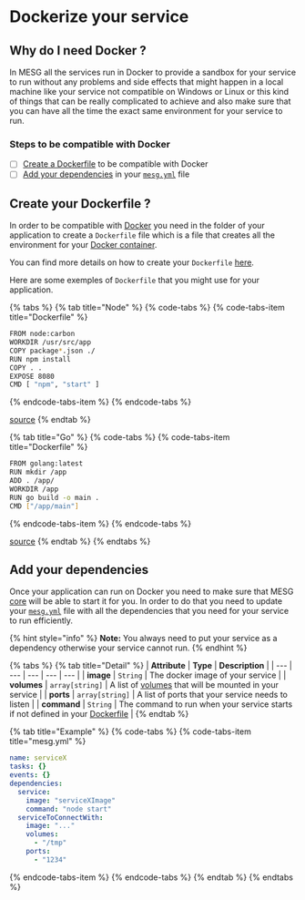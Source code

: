 # Dockerize your service

## Why do I need Docker ?

In MESG all the services run in Docker to provide a sandbox for your service to run without any problems and side effects that might happen in a local machine like your service not compatible on Windows or Linux or this kind of  things that can be really complicated to achieve and also make sure that you can have all the time the exact same environment for your service to run.

### Steps to be compatible with Docker

* [ ] [Create a Dockerfile](dockerize-your-service.md#create-your-dockerfile) to be compatible with Docker
* [ ] [Add your dependencies](dockerize-your-service.md#add-your-dependencies) in your [`mesg.yml`](service-file.md) file

## Create your Dockerfile ?

In order to be compatible with [Docker](https://www.docker.com/) you need in the folder of your application to create a `Dockerfile` file which is a file that creates all the environment for your [Docker container](https://www.docker.com/what-container).

You can find more details on how to create your `Dockerfile` [here](https://docs.docker.com/engine/reference/builder/).

Here are some exemples of `Dockerfile` that you might use for your application.

{% tabs %}
{% tab title="Node" %}
{% code-tabs %}
{% code-tabs-item title="Dockerfile" %}
```bash
FROM node:carbon
WORKDIR /usr/src/app
COPY package*.json ./
RUN npm install
COPY . .
EXPOSE 8080
CMD [ "npm", "start" ]
```
{% endcode-tabs-item %}
{% endcode-tabs %}

[source](https://nodejs.org/en/docs/guides/nodejs-docker-webapp/)
{% endtab %}

{% tab title="Go" %}
{% code-tabs %}
{% code-tabs-item title="Dockerfile" %}
```bash
FROM golang:latest 
RUN mkdir /app 
ADD . /app/ 
WORKDIR /app 
RUN go build -o main . 
CMD ["/app/main"]
```
{% endcode-tabs-item %}
{% endcode-tabs %}

[source](https://blog.codeship.com/building-minimal-docker-containers-for-go-applications/)
{% endtab %}
{% endtabs %}

## Add your dependencies

Once your application can run on Docker you need to make sure that MESG [core](../start-here/core.md) will be able to start it for you. In order to do that you need to update your [`mesg.yml`](service-file.md) file with all the dependencies that you need for your service to run efficiently.

{% hint style="info" %}
**Note:** You always need to put your service as a dependency otherwise your service cannot run.
{% endhint %}

{% tabs %}
{% tab title="Detail" %}
| **Attribute** | **Type** | **Description** |
| --- | --- | --- | --- | --- |
| **image** | `String` | The docker image of your service |
| **volumes** | `array[string]` | A list of [volumes](https://docs.docker.com/storage/volumes/) that will be mounted in your service |
| **ports** | `array[string]` | A list of ports that your service needs to listen |
| **command** | `String` | The command to run when your service starts if not defined in your [Dockerfile](dockerize-your-service.md#create-your-dockerfile) |
{% endtab %}

{% tab title="Example" %}
{% code-tabs %}
{% code-tabs-item title="mesg.yml" %}
```yaml
name: serviceX
tasks: {}
events: {}
dependencies:
  service:
    image: "serviceXImage"
    command: "node start"
  serviceToConnectWith:
    image: "..."
    volumes:
      - "/tmp"
    ports:
      - "1234"
```
{% endcode-tabs-item %}
{% endcode-tabs %}
{% endtab %}
{% endtabs %}



